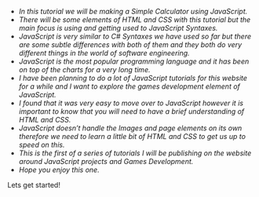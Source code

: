 - _In this tutorial we will be making a Simple Calculator using JavaScript._
- _There will be some elements of HTML and CSS with this tutorial but the main focus is using and getting used to JavaScript Syntaxes._
- _JavaScript is very similar to C# Syntaxes we have used so far but there are some subtle differences with both of them and they both do very different things in the world of software engineering._
- _JavaScript is the most popular programming language and it has been on top of the charts for a very long time._
- _I have been planning to do a lot of JavaScript tutorials for this website for a while and I want to explore the games development element of JavaScript._
- _I found that it was very easy to move over to JavaScript however it is important to know that you will need to have a brief understanding of HTML and CSS._
- _JavaScript doesn’t handle the Images and page elements on its own therefore we need to learn a little bit of HTML and CSS to get us up to speed on this._
- _This is the first of a series of tutorials I will be publishing on the website around JavaScript projects and Games Development._
- _Hope you enjoy this one._

Lets get started!
